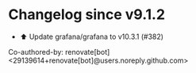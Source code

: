 # Changelog since v9.1.2
- ⬆️ Update grafana/grafana to v10.3.1 (#382)

Co-authored-by: renovate[bot] <29139614+renovate[bot]@users.noreply.github.com> 
